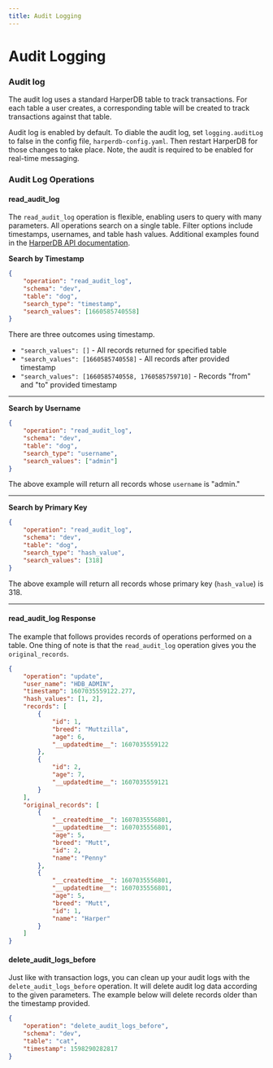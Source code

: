 ```yaml
---
title: Audit Logging
---
```


# Audit Logging

### Audit log

The audit log uses a standard HarperDB table to track transactions. For each table a user creates, a corresponding table will be created to track transactions against that table.

Audit log is enabled by default. To diable the audit log, set `logging.auditLog` to false in the config file, `harperdb-config.yaml`. Then restart HarperDB for those changes to take place. Note, the audit is required to be enabled for real-time messaging.

### Audit Log Operations

#### read_audit_log

The `read_audit_log` operation is flexible, enabling users to query with many parameters. All operations search on a single table. Filter options include timestamps, usernames, and table hash values. Additional examples found in the [HarperDB API documentation](../../developers/operations-api/logs).

**Search by Timestamp**

```json
{
	"operation": "read_audit_log",
	"schema": "dev",
	"table": "dog",
	"search_type": "timestamp",
	"search_values": [1660585740558]
}
```

There are three outcomes using timestamp.

- `"search_values": []` - All records returned for specified table
- `"search_values": [1660585740558]` - All records after provided timestamp
- `"search_values": [1660585740558, 1760585759710]` - Records "from" and "to" provided timestamp

---

**Search by Username**

```json
{
	"operation": "read_audit_log",
	"schema": "dev",
	"table": "dog",
	"search_type": "username",
	"search_values": ["admin"]
}
```

The above example will return all records whose `username` is "admin."

---

**Search by Primary Key**

```json
{
	"operation": "read_audit_log",
	"schema": "dev",
	"table": "dog",
	"search_type": "hash_value",
	"search_values": [318]
}
```

The above example will return all records whose primary key (`hash_value`) is 318.

---

#### read_audit_log Response

The example that follows provides records of operations performed on a table. One thing of note is that the `read_audit_log` operation gives you the `original_records`.

```json
{
	"operation": "update",
	"user_name": "HDB_ADMIN",
	"timestamp": 1607035559122.277,
	"hash_values": [1, 2],
	"records": [
		{
			"id": 1,
			"breed": "Muttzilla",
			"age": 6,
			"__updatedtime__": 1607035559122
		},
		{
			"id": 2,
			"age": 7,
			"__updatedtime__": 1607035559121
		}
	],
	"original_records": [
		{
			"__createdtime__": 1607035556801,
			"__updatedtime__": 1607035556801,
			"age": 5,
			"breed": "Mutt",
			"id": 2,
			"name": "Penny"
		},
		{
			"__createdtime__": 1607035556801,
			"__updatedtime__": 1607035556801,
			"age": 5,
			"breed": "Mutt",
			"id": 1,
			"name": "Harper"
		}
	]
}
```

#### delete_audit_logs_before

Just like with transaction logs, you can clean up your audit logs with the `delete_audit_logs_before` operation. It will delete audit log data according to the given parameters. The example below will delete records older than the timestamp provided.

```json
{
	"operation": "delete_audit_logs_before",
	"schema": "dev",
	"table": "cat",
	"timestamp": 1598290282817
}
```
